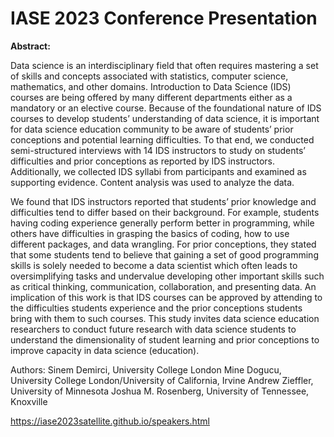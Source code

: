 # IASE 2023 Conference Presentation

**Abstract:**

Data science is an interdisciplinary field that often requires mastering a set of skills and concepts associated with statistics, computer science, mathematics, and other domains. Introduction to Data Science (IDS) courses are being offered by many different departments either as a mandatory or an elective course. Because of the foundational nature of IDS courses to develop students’ understanding of data science, it is important for data science education community to be aware of students’ prior conceptions and potential learning difficulties. To that end, we conducted semi-structured interviews with 14 IDS instructors to study on students’ difficulties and prior conceptions as reported by IDS instructors. Additionally, we collected IDS syllabi from participants and examined as supporting evidence. Content analysis was used to analyze the data.

We found that IDS instructors reported that students’ prior knowledge and difficulties tend to differ based on their background. For example, students having coding experience generally perform better in programming, while others have difficulties in grasping the basics of coding, how to use different packages, and data wrangling. For prior conceptions, they stated that some students tend to believe that gaining a set of good programming skills is solely needed to become a data scientist which often leads to oversimplifying tasks and undervalue developing other important skills such as critical thinking, communication, collaboration, and presenting data. An implication of this work is that IDS courses can be approved by attending to the difficulties students experience and the prior conceptions students bring with them to such courses. This study invites data science education researchers to conduct future research with data science students to understand the dimensionality of student learning and prior conceptions to improve capacity in data science (education).

Authors:
Sinem Demirci, University College London
Mine Dogucu, University College London/University of California, Irvine
Andrew Zieffler, University of Minnesota
Joshua M. Rosenberg, University of Tennessee, Knoxville

https://iase2023satellite.github.io/speakers.html